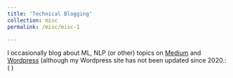 ```yaml
---
title: 'Technical Blogging'
collection: misc
permalink: /misc/misc-1

---
```


I occasionally blog about ML, NLP (or other) topics on [Medium](https://anganaborah.medium.com/) and [Wordpress](https://tech1840335671.wordpress.com/) (although my Wordpress site has not been updated since 2020.:( )

<!-- 
Heading 1
======

Heading 2
======

Heading 3
====== -->
